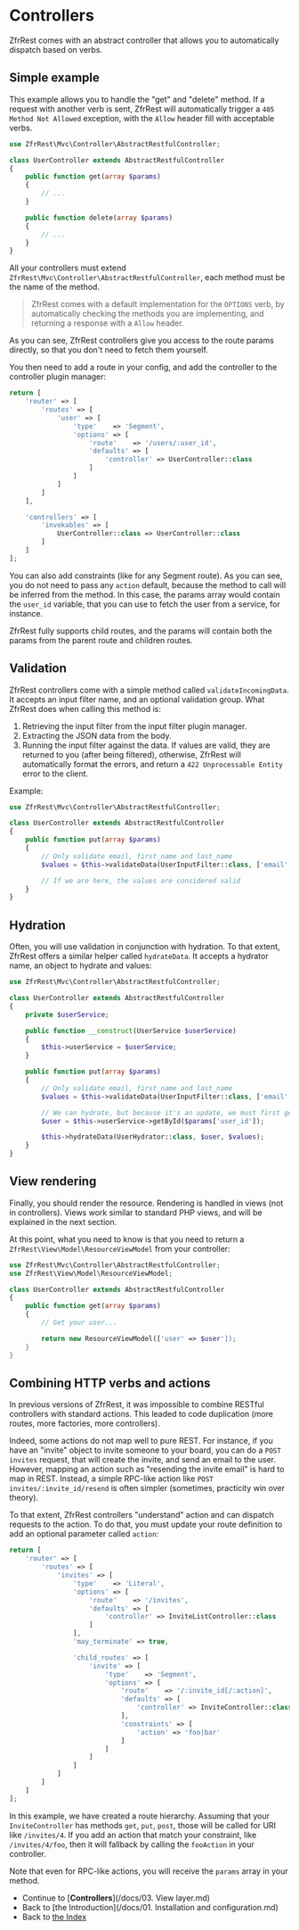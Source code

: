 # Controllers

ZfrRest comes with an abstract controller that allows you to automatically dispatch based on verbs.

## Simple example

This example allows you to handle the "get" and "delete" method. If a request with another verb is sent,
ZfrRest will automatically trigger a `405 Method Not Allowed` exception, with the `Allow` header fill with
acceptable verbs.

```php
use ZfrRest\Mvc\Controller\AbstractRestfulController;

class UserController extends AbstractRestfulController
{
    public function get(array $params)
    {
        // ...
    }

    public function delete(array $params)
    {
        // ...
    }
}
```

All your controllers must extend `ZfrRest\Mvc\Controller\AbstractRestfulController`, each method must be the
name of the method.

> ZfrRest comes with a default implementation for the `OPTIONS` verb, by automatically checking the methods you
are implementing, and returning a response with a `Allow` header.

As you can see, ZfrRest controllers give you access to the route params directly, so that you don't need to
fetch them yourself.

You then need to add a route in your config, and add the controller to the controller plugin manager:

```php
return [
    'router' => [
        'routes' => [
            'user' => [
                'type'    => 'Segment',
                'options' => [
                    'route'    => '/users/:user_id',
                    'defaults' => [
                        'controller' => UserController::class
                    ]
                ]
            ]
        ]
    ],

    'controllers' => [
        'invokables' => [
            UserController::class => UserController::class
        ]
    ]
];
```

You can also add constraints (like for any Segment route). As you can see, you do not need to pass any `action`
default, because the method to call will be inferred from the method. In this case, the params array would contain
the `user_id` variable, that you can use to fetch the user from a service, for instance.

ZfrRest fully supports child routes, and the params will contain both the params from the parent route and children
routes.

## Validation

ZfrRest controllers come with a simple method called `validateIncomingData`. It accepts an input filter name, and
an optional validation group. What ZfrRest does when calling this method is:

1. Retrieving the input filter from the input filter plugin manager.
2. Extracting the JSON data from the body.
3. Running the input filter against the data. If values are valid, they are returned to you (after being filtered),
otherwise, ZfrRest will automatically format the errors, and return a `422 Unprocessable Entity` error to the client.

Example:

```php
use ZfrRest\Mvc\Controller\AbstractRestfulController;

class UserController extends AbstractRestfulController
{
    public function put(array $params)
    {
        // Only validate email, first_name and last_name
        $values = $this->validateData(UserInputFilter::class, ['email', 'first_name', 'last_name']);

        // If we are here, the values are considered valid
    }
}
```

## Hydration

Often, you will use validation in conjunction with hydration. To that extent, ZfrRest offers a similar helper called
`hydrateData`. It accepts a hydrator name, an object to hydrate and values:

```php
use ZfrRest\Mvc\Controller\AbstractRestfulController;

class UserController extends AbstractRestfulController
{
    private $userService;

    public function __construct(UserService $userService)
    {
        $this->userService = $userService;
    }

    public function put(array $params)
    {
        // Only validate email, first_name and last_name
        $values = $this->validateData(UserInputFilter::class, ['email', 'first_name', 'last_name']);

        // We can hydrate, but because it's an update, we must first get the user
        $user = $this->userService->getById($params['user_id']);

        $this->hydrateData(UserHydrator::class, $user, $values);
    }
}
```

## View rendering

Finally, you should render the resource. Rendering is handled in views (not in controllers). Views work similar to
standard PHP views, and will be explained in the next section.

At this point, what you need to know is that you need to return a `ZfrRest\View\Model\ResourceViewModel` from your
controller:

```php
use ZfrRest\Mvc\Controller\AbstractRestfulController;
use ZfrRest\View\Model\ResourceViewModel;

class UserController extends AbstractRestfulController
{
    public function get(array $params)
    {
        // Get your user...

        return new ResourceViewModel(['user' => $user']);
    }
}
```

## Combining HTTP verbs and actions

In previous versions of ZfrRest, it was impossible to combine RESTful controllers with standard actions. This leaded
to code duplication (more routes, more factories, more controllers).

Indeed, some actions do not map well to pure REST. For instance, if you have an "invite" object to invite someone
to your board, you can do a `POST invites` request, that will create the invite, and send an email to the user. However,
mapping an action such as "resending the invite email" is hard to map in REST. Instead, a simple RPC-like action
like `POST invites/:invite_id/resend` is often simpler (sometimes, practicity win over theory).

To that extent, ZfrRest controllers "understand" action and can dispatch requests to the action. To do that, you
must update your route definition to add an optional parameter called `action`:

```php
return [
    'router' => [
        'routes' => [
            'invites' => [
                'type'    => 'Literal',
                'options' => [
                    'route'    => '/invites',
                    'defaults' => [
                        'controller' => InviteListController::class
                    ]
                ],
                'may_terminate' => true,

                'child_routes' => [
                    'invite' => [
                        'type'    => 'Segment',
                        'options' => [
                            'route'    => '/:invite_id[/:action]',
                            'defaults' => [
                                'controller' => InviteController::class
                            ],
                            'constraints' => [
                                'action' => 'foo|bar'
                            ]
                        ]
                    ]
                ]
            ]
        ]
    ]
];
```

In this example, we have created a route hierarchy. Assuming that your `InviteController` has methods `get`,
`put`, `post`, those will be called for URI like `/invites/4`. If you add an action that match your constraint,
like `/invites/4/foo`, then it will fallback by calling the `fooAction` in your controller.

Note that even for RPC-like actions, you will receive the `params` array in your method.

* Continue to [**Controllers**](/docs/03. View layer.md)
* Back to [the Introduction](/docs/01. Installation and configuration.md)
* Back to [the Index](/docs/README.md)